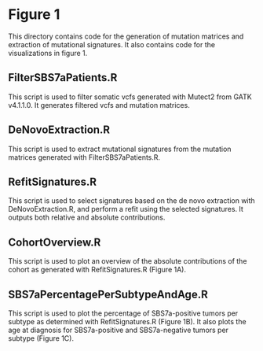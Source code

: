 # Figure 1
This directory contains code for the generation of mutation matrices and extraction of mutational signatures. It also contains code for the visualizations in figure 1.

## FilterSBS7aPatients.R
This script is used to filter somatic vcfs generated with Mutect2 from GATK v4.1.1.0. It generates filtered vcfs and mutation matrices.

## DeNovoExtraction.R
This script is used to extract mutational signatures from the mutation matrices generated with FilterSBS7aPatients.R.

## RefitSignatures.R
This script is used to select signatures based on the de novo extraction with DeNovoExtraction.R, and perform a refit using the selected signatures. It outputs both relative and absolute contributions.

## CohortOverview.R
This script is used to plot an overview of the absolute contributions of the cohort as generated with RefitSignatures.R (Figure 1A).

## SBS7aPercentagePerSubtypeAndAge.R
This script is used to plot the percentage of SBS7a-positive tumors per subtype as determined with RefitSignatures.R (Figure 1B). It also plots the age at diagnosis for SBS7a-positive and SBS7a-negative tumors per subtype (Figure 1C).